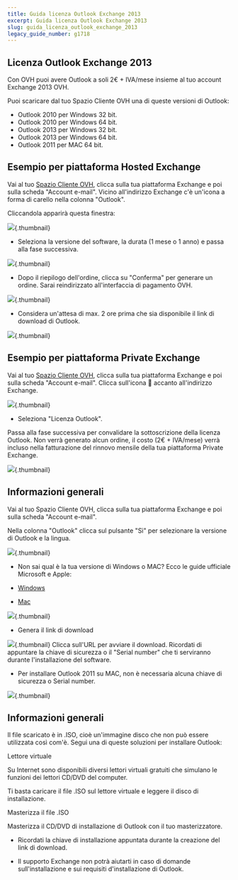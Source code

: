 ```yaml
---
title: Guida licenza Outlook Exchange 2013
excerpt: Guida licenza Outlook Exchange 2013
slug: guida_licenza_outlook_exchange_2013
legacy_guide_number: g1718
---
```



## Licenza Outlook Exchange 2013
Con OVH puoi avere Outlook a soli 2€ + IVA/mese insieme al tuo account Exchange 2013 OVH.

Puoi scaricare dal tuo Spazio Cliente OVH una di queste versioni di Outlook:


- Outlook 2010 per Windows 32 bit.
- Outlook 2010 per Windows 64 bit.
- Outlook 2013 per Windows 32 bit.
- Outlook 2013 per Windows 64 bit.
- Outlook 2011 per MAC 64 bit.




## Esempio per piattaforma Hosted Exchange
Vai al tuo [Spazio Cliente OVH](https://www.ovh.com/manager/web/login/), clicca sulla tua piattaforma Exchange e poi sulla scheda "Account e-mail".
Vicino all'indirizzo Exchange c'è un'icona a forma di carello nella colonna "Outlook".

Cliccandola apparirà questa finestra:

![](images/img_2558.jpg){.thumbnail}

- Seleziona la versione del software, la durata (1 mese o 1 anno) e passa alla fase successiva.



![](images/img_2559.jpg){.thumbnail}

- Dopo il riepilogo dell'ordine, clicca su "Conferma" per generare un ordine. Sarai reindirizzato all'interfaccia di pagamento OVH.



![](images/img_2560.jpg){.thumbnail}

- Considera un'attesa di max. 2 ore prima che sia disponibile il link di download di Outlook.



![](images/img_2561.jpg){.thumbnail}


## Esempio per piattaforma Private Exchange
Vai al tuo [Spazio Cliente OVH](https://www.ovh.com/manager/web/login/), clicca sulla tua piattaforma Exchange e poi sulla scheda "Account e-mail".
Clicca sull'icona  accanto all'indirizzo Exchange.

![](images/img_2562.jpg){.thumbnail}

- Seleziona "Licenza Outlook".

Passa alla fase successiva per convalidare la sottoscrizione della licenza Outlook. Non verrà generato alcun ordine, il costo (2€ + IVA/mese) verrà incluso nella fatturazione del rinnovo mensile della tua piattaforma Private Exchange.


![](images/img_2563.jpg){.thumbnail}


## Informazioni generali
Vai al tuo Spazio Cliente OVH, clicca sulla tua piattaforma Exchange e poi sulla scheda "Account e-mail".

Nella colonna "Outlook" clicca sul pulsante "Sì" per selezionare la versione di Outlook e la lingua.

![](images/img_2567.jpg){.thumbnail}

- Non sai qual è la tua versione di Windows o MAC? Ecco le guide ufficiale Microsoft e Apple:

- [Windows](http://windows.microsoft.com/it-it/windows/which-operating-system)
- [Mac](http://support.apple.com/it-it/HT1159)



![](images/img_2564.jpg){.thumbnail}

- Genera il link di download



![](images/img_2565.jpg){.thumbnail}
Clicca sull'URL per avviare il download. Ricordati di appuntare la chiave di sicurezza o il "Serial number" che ti serviranno durante l'installazione del software.


- Per installare Outlook 2011 su MAC, non è necessaria alcuna chiave di sicurezza o Serial number.



![](images/img_2566.jpg){.thumbnail}


## Informazioni generali
Il file scaricato è in .ISO, cioè un'immagine disco che non può essere utilizzata così com'è. Segui una di queste soluzioni per installare Outlook:

Lettore virtuale

Su Internet sono disponibili diversi lettori virtuali gratuiti che simulano le funzioni dei lettori CD/DVD del computer.

Ti basta caricare il file .ISO sul lettore virtuale e leggere il disco di installazione.

Masterizza il file .ISO

Masterizza il CD/DVD di installazione di Outlook con il tuo masterizzatore.


- Ricordati la chiave di installazione appuntata durante la creazione del link di download.



- Il supporto Exchange non potrà aiutarti in caso di domande sull'installazione e sui requisiti d'installazione di Outlook.



